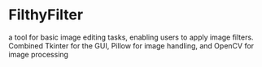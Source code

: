 # FilthyFilter
a tool for basic image editing tasks, enabling users to apply image filters. Combined Tkinter for the GUI, Pillow for image handling, and OpenCV for image processing
